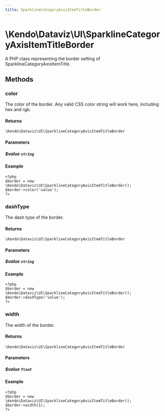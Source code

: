 ```yaml
---
title: SparklineCategoryAxisItemTitleBorder
---
```


# \Kendo\Dataviz\UI\SparklineCategoryAxisItemTitleBorder

A PHP class representing the border setting of SparklineCategoryAxisItemTitle.


## Methods

### color
The color of the border. Any valid CSS color string will work here, including
hex and rgb.

#### Returns
`\Kendo\Dataviz\UI\SparklineCategoryAxisItemTitleBorder`

#### Parameters

##### $value `string`



#### Example 
    <?php
    $border = new \Kendo\Dataviz\UI\SparklineCategoryAxisItemTitleBorder();
    $border->color('value');
    ?>

### dashType
The dash type of the border.

#### Returns
`\Kendo\Dataviz\UI\SparklineCategoryAxisItemTitleBorder`

#### Parameters

##### $value `string`



#### Example 
    <?php
    $border = new \Kendo\Dataviz\UI\SparklineCategoryAxisItemTitleBorder();
    $border->dashType('value');
    ?>

### width
The width of the border.

#### Returns
`\Kendo\Dataviz\UI\SparklineCategoryAxisItemTitleBorder`

#### Parameters

##### $value `float`



#### Example 
    <?php
    $border = new \Kendo\Dataviz\UI\SparklineCategoryAxisItemTitleBorder();
    $border->width(1);
    ?>

